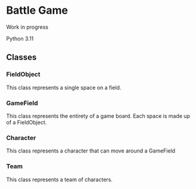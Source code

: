 # Battle Game

Work in progress

Python 3.11

## Classes

### FieldObject
This class represents a single space on a field.

### GameField
This class represents the entirety of a game board. Each space is made up of a FieldObject.

### Character
This class represents a character that can move around a GameField

### Team
This class represents a team of characters.